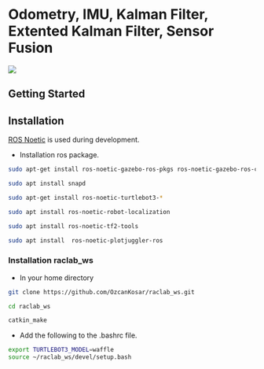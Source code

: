 
# Odometry, IMU, Kalman Filter, Extented Kalman Filter, Sensor Fusion

![](https://raclab.org/wp-content/uploads/2021/07/RACLAB5-1-1024x181.png)



## Getting Started
## Installation

[ROS Noetic](http://wiki.ros.org/noetic/Installation/Ubuntu) is used during development.
- Installation ros package.

``` bash 
sudo apt-get install ros-noetic-gazebo-ros-pkgs ros-noetic-gazebo-ros-control ros-noetic-ros-controllers ros-noetic-twist-mux
```
``` bash
sudo apt install snapd
```
``` bash
sudo apt-get install ros-noetic-turtlebot3-*
```
``` bash
sudo apt install ros-noetic-robot-localization
```
``` bash
sudo apt install ros-noetic-tf2-tools 
```
``` bash
sudo apt install  ros-noetic-plotjuggler-ros
```
###  Installation raclab_ws
- In your home directory

``` bash
git clone https://github.com/OzcanKosar/raclab_ws.git
```
``` bash
cd raclab_ws
```
``` bash
catkin_make
```
- Add the following to the .bashrc file.

``` bash
export TURTLEBOT3_MODEL=waffle
source ~/raclab_ws/devel/setup.bash
```

